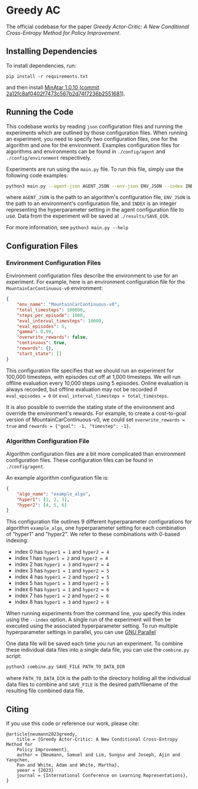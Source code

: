 # Greedy AC

The official codebase for the paper _Greedy Actor-Critic: A New Conditional
Cross-Entropy Method for Policy Improvement_.

## Installing Dependencies

To install dependencies, run:

```
pip install -r requirements.txt
```

and then install [MinAtar 1.0.10 (commit 2a12fc8af0402f7473c567b2d74f7236b2551681)](https://github.com/kenjyoung/MinAtar/tree/2a12fc8af0402f7473c567b2d74f7236b2551681).

## Running the Code

This codebase works by reading `json` configuration files and running the
experiments which are outlined by those configuration files. When running an
experiment, you need to specify two configuration files, one for the algorithm
and one for the environment. Examples configuration files for algorithms and
environments can be found in `./config/agent` and `./config/environment`
respectively.

Experiments are run using the `main.py` file. To run this file, simply use the
following code examples:

```bash
python3 main.py --agent-json AGENT_JSON --env-json ENV_JSON --index INDEX --save-dir SAVE_DIR
```

where `AGENT_JSON` is the path to an algorithm's configuration file, `ENV_JSON`
is the path to an environment's configuration file, and `INDEX` is an integer
representing the hyperparameter setting in the agent configuration file to use.
Data from the experiment will be saved at `./results/SAVE_DIR`.

For more information, see `python3 main.py --help`

## Configuration Files

### Environment Configuration Files

Environment configuration files describe the environment to use for an
experiment. For example, here is an environment configuration file for the
`MountainCarContinuous-v0` environment:

```json
{
    "env_name": "MountainCarContinuous-v0",
    "total_timesteps": 100000,
    "steps_per_episode": 1000,
    "eval_interval_timesteps": 10000,
    "eval_episodes": 5,
    "gamma": 0.99,
    "overwrite_rewards": false,
	"continuous": true,
    "rewards": {},
    "start_state": []
}
```

This configuration file specifies that we should run an experiment for 100,000
timesteps, with episodes cut off at 1,000 timesteps. We will run offline
evaluation every 10,000 steps using 5 episodes. Online evaluation is always
recorded, but offline evaluation may not be recorded if `eval_episodes = 0` or
`eval_interval_timesteps > total_timesteps`.

It is also possible to override the stating state of the environment and
override the environment's rewards. For example, to create a cost-to-goal
version of MountainCarContinuous-v0, we could set `overwrite_rewards = true`
and `rewards = {"goal": -1, "timestep": -1}`.

### Algorithm Configuration File

Algorithm configuration files are a bit more complicated than environment
configuration files. These configuration files can be found in
`./config/agent`.

An example algorithm configuration file is:

```json
{
    "algo_name": "example_algo",
    "hyper1": [1, 2, 3],
	"hyper2": [4, 5, 6]
}
```

This configuration file outlines 9 different hyperparameter configurations for
algorithm `example_algo`, one hyperparameter setting for each combination of
"hyper1" and "hyper2". We refer to these combinations with 0-based indexing:

- index 0 has `hyper1 = 1` and `hyper2 = 4`
- index 1 has `hyper1 = 2` and `hyper2 = 4`
- index 2 has `hyper1 = 3` and `hyper2 = 4`
- index 3 has `hyper1 = 1` and `hyper2 = 5`
- index 4 has `hyper1 = 2` and `hyper2 = 5`
- index 5 has `hyper1 = 3` and `hyper2 = 5`
- index 6 has `hyper1 = 1` and `hyper2 = 6`
- index 7 has `hyper1 = 2` and `hyper2 = 6`
- index 8 has `hyper1 = 3` and `hyper2 = 6`

When running experiments from the command line, you specify this index using
the `--index` option. A single run of the experiment will then be executed
using the associated hyperparameter setting. To run multiple hyperparameter
settings in parallel, you can use [GNU
Parallel](https://www.gnu.org/software/parallel/)

One data file will be saved each time you run an experiment. To combine these
individual data files into a single data file, you can use the `combine.py`
script:

```bash
python3 combine.py SAVE_FILE PATH_TO_DATA_DIR
```

where `PATH_TO_DATA_DIR` is the path to the directory holding all the
individual data files to combine and `SAVE_FILE` is the desired path/filename
of the resulting file combined data file.

## Citing

If you use this code or reference our work, please cite:
```
@article{neumann2023greedy,
	title = {Greedy Actor-Critic: A New Conditional Cross-Entropy Method for
	Policy Improvement},
	author = {Neumann, Samuel and Lim, Sungsu and Joseph, Ajin and Yangchen,
	Pan and White, Adam and White, Martha},
	yeear = {2023}
	journal = {International Conference on Learning Representations},
}
```
